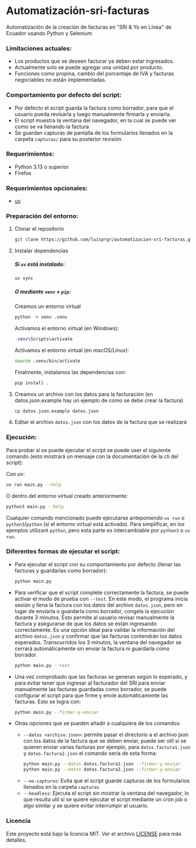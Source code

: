 # Automatización-sri-facturas

Automatización de la creación de facturas en "SRI & Yo en Línea" de Ecuador usando Python y Selenium

### Limitaciones actuales:

- Los productos que se deseen facturar ya deben estar ingresados.
- Actualmente solo se puede agregar una unidad por producto.
- Funciones como propina, cambio del porcentaje de IVA y facturas negociables no están implementadas.

### Comportamiento por defecto del script:

- Por defecto el script guarda la factura como borrador, para que el usuario pueda revisarla y luego manualmente firmarla y enviarla. 
- El script muestra la ventana del navegador, en la cual se puede ver como se va llenando la factura
- Se guardan capturas de pantalla de los formularios llenados en la carpeta `capturas/` para su posterior revisión

### Requerimientos:

- Python 3.13 o superior
- Firefox

### Requerimientos opcionales:

- [uv](https://docs.astral.sh/uv/) 

### Preparación del entorno:

1. Clonar el repositorio

    ```bash
    git clone https://github.com/luisprgr/automatizacion-sri-facturas.git
    ```

2. Instalar dependencias

    ##### Si `uv` está instalado:

    ```bash
    uv sync
    ```

    ##### O mediante `venv` + `pip`:

    Creamos un entorno virtual
    
    ```bash
    python -m venv .venv
    ```

    Activamos el entorno virtual (en Windows):

    ```Powershell
    .venv\Scripts\activate
    ```

    Activamos el entorno virtual (en macOS/Linux):

    ```bash
    source .venv/bin/activate
    ```

    Finalmente, instalamos las dependencias con:
    ```bash
    pip install .
    ````

3. Creamos un archivo con los datos para la facturación (en datos.json.example hay un ejemplo de como se debe crear la factura)

    ```bash
    cp datos.json.example datos.json
    ```

4. Editar el archivo `datos.json` con los datos de la factura que se realizará

### Ejecución:

Para probar si se puede ejecutar el script se puede user el siguiente comando (esto mostrará un mensaje con la documentación de la cli del script): 

Con uv:
```bash
uv run main.py --help
```

O dentro del entorno virtual creado anteriormente:
```bash
python3 main.py --help
```

Cualquier comando mencionado puede ejecutarse anteponiendo `uv run` o `python3`/`python` (si el entorno virtual está activado).
Para simplificar, en los ejemplos utilizaré `python`, pero esta parte es intercambiable por `python3` o `uv run`.

### Diferentes formas de ejecutar el script:

- Para ejecutar el script con su comportamiento por defecto (llenar las facturas y guardarlas como borrador):

    ```bash
    python main.py
    ```

- Para verificar que el script complete correctamente la factura, se puede activar el modo de prueba con `--test`. En este modo, el programa inicia sesión y llena la factura con los datos del archivo `datos.json`, pero en lugar de enviarla o guardarla como borrador, congela la ejecución durante 3 minutos. Esto permite al usuario revisar manualmente la factura y asegurarse de que los datos se están ingresando correctamente. Es una opción ideal para validar la información del archivo `datos.json` y confirmar que las facturas contendrán los datos esperados. Transcurridos los 3 minutos, la ventana del navegador se cerrará automáticamente sin enviar la factura ni guardarla como borrador.

    ```bash
    python main.py --test
    ```

- Una vez comprobado que las facturas se generan según lo esperado, y para evitar tener que ingresar al facturador del SRI para enviar manualmente las facturas guardadas como borrador, se puede configurar el script para que firme y envíe automáticamente las facturas. Esto se logra con:

    ```bash
    python main.py --firmar-y-enviar
    ```

- Otras opciones que se pueden añadir a cualquiera de los comandos:
    - `--datos <archivo.json>`: permite pasar el directorio a el archivo json con los datos de la factura que se deben enviar, puede ser util si se quieren enviar varias facturas por ejemplo, para `datos.factura1.json` y `datos.factura2.json` el comando sería de esta forma:
        ```bash
        python main.py --datos datos.factura1.json --firmar-y-enviar
        python main.py --datos datos.factura2.json --firmar-y-enviar
        ```
    - `--no-capturas`: Evita que el script guarde capturas de los formularios llenados en la carpeta `capturas`
    - `--headless`: Ejecuta el script sin mostrar la ventana del navegador, lo que resulta util si se quiere ejecutar el script mediante un cron job o algo similar y se quiere evitar interrumpir al usuario.


### Licencia

Este proyecto está bajo la licencia MIT. Ver el archivo [LICENSE](LICENSE) para más detalles.
